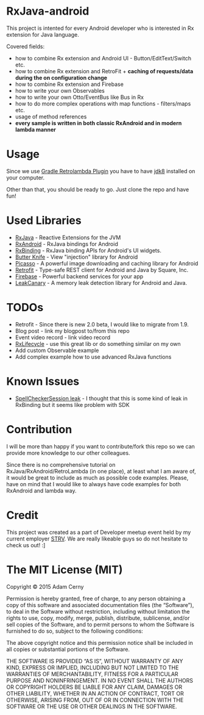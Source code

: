 # RxJava-android

This project is intented for every Android developer who is interested in Rx extension for Java language.

Covered fields:
 * how to combine Rx extension and Android UI - Button/EditText/Switch etc.
 * how to combine Rx extension and RetroFit + **caching of requests/data during the on configuration change**
 * how to combine Rx extension and Firebase
 * how to write your own Observables
 * how to write your own Otto/EventBus like Bus in Rx
 * how to do more complex operations with map functions - filters/maps etc.
 * usage of method references
 * **every sample is written in both classic RxAndroid and in modern lambda manner**


Usage
=====

Since we use [Gradle Retrolambda Plugin](https://github.com/evant/gradle-retrolambda) you have to have [jdk8](http://www.oracle.com/technetwork/java/javase/downloads/jdk8-downloads-2133151.html) installed on your computer.

Other than that, you should be ready to go. Just clone the repo and have fun!


Used Libraries
==============
 * [RxJava](https://github.com/ReactiveX/RxJava) - Reactive Extensions for the JVM
 * [RxAndroid](https://github.com/ReactiveX/RxAndroid) - RxJava bindings for Android
 * [RxBinding](https://github.com/JakeWharton/RxBinding) - RxJava binding APIs for Android's UI widgets.
 * [Butter Knife](https://github.com/JakeWharton/butterknife) - View "injection" library for Android
 * [Picasso](https://github.com/square/picasso) - A powerful image downloading and caching library for Android
 * [Retrofit](https://github.com/square/retrofit) - Type-safe REST client for Android and Java by Square, Inc.
 * [Firebase](http://www.firebase.com) - Powerful backend services for your app
 * [LeakCanary](https://github.com/square/leakcanary) - A memory leak detection library for Android and Java.


TODOs
=====
 * Retrofit - Since there is new 2.0 beta, I would like to migrate from 1.9.
 * Blog post - link my blogpost to/from this repo
 * Event video record - link video record
 * [RxLifecycle](https://github.com/trello/RxLifecycle) - use this great lib or do something similar on my own
 * Add custom Observable example
 * Add complex example how to use advanced RxJava functions


Known Issues
============
 * [SpellCheckerSession leak](https://code.google.com/p/android/issues/detail?id=172542) - I thought that this is some kind of leak in RxBinding but it seems like problem with SDK

Contribution
============

I will be more than happy if you want to contribute/fork this repo so we can provide more knowledge to our other colleagues.

Since there is no comprehensive tutorial on RxJava/RxAndroid/RetroLambda (in one place), at least what I am aware of, it would be great to include as much as possible code examples. Please, have on mind that I would like to always have code examples for both RxAndroid and lambda way.


Credit
======

This project was created as a part of Developer meetup event held by my current employer [STRV](http://www.strv.com). We are really likeable guys so do not hesitate to check us out! :]


The MIT License (MIT)
=====================

Copyright © 2015 Adam Cerny

Permission is hereby granted, free of charge, to any person
obtaining a copy of this software and associated documentation
files (the “Software”), to deal in the Software without
restriction, including without limitation the rights to use,
copy, modify, merge, publish, distribute, sublicense, and/or sell
copies of the Software, and to permit persons to whom the
Software is furnished to do so, subject to the following
conditions:

The above copyright notice and this permission notice shall be
included in all copies or substantial portions of the Software.

THE SOFTWARE IS PROVIDED “AS IS”, WITHOUT WARRANTY OF ANY KIND,
EXPRESS OR IMPLIED, INCLUDING BUT NOT LIMITED TO THE WARRANTIES
OF MERCHANTABILITY, FITNESS FOR A PARTICULAR PURPOSE AND
NONINFRINGEMENT. IN NO EVENT SHALL THE AUTHORS OR COPYRIGHT
HOLDERS BE LIABLE FOR ANY CLAIM, DAMAGES OR OTHER LIABILITY,
WHETHER IN AN ACTION OF CONTRACT, TORT OR OTHERWISE, ARISING
FROM, OUT OF OR IN CONNECTION WITH THE SOFTWARE OR THE USE OR
OTHER DEALINGS IN THE SOFTWARE.
